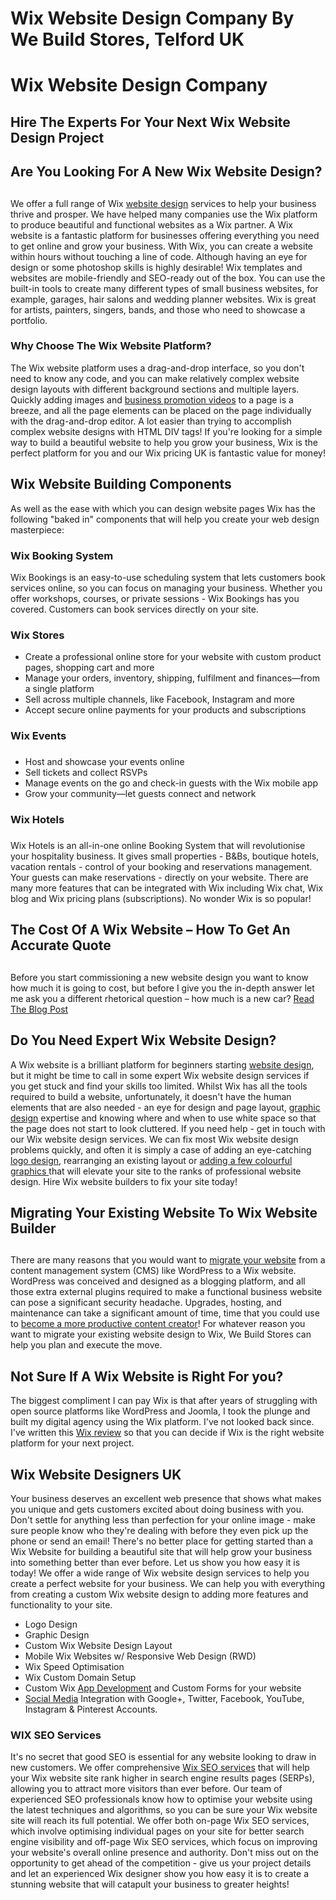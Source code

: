 # Wix Website Design Company By We Build Stores, Telford UK
# Wix Website Design Company
## Hire The Experts For Your Next Wix Website Design Project
## Are You Looking For A New Wix Website Design?
## 
We offer a full range of Wix [website design](https://www.webuildstores.co.uk/website-design) services to help your business thrive and prosper. We have helped many companies use the Wix platform to produce beautiful and functional websites as a Wix partner.
A Wix website is a fantastic platform for businesses offering everything you need to get online and grow your business. With Wix, you can create a website within hours without touching a line of code. Although having an eye for design or some photoshop skills is highly desirable!
Wix templates and websites are mobile-friendly and SEO-ready out of the box. You can use the built-in tools to create many different types of small business websites, for example, garages, hair salons and wedding planner websites.
Wix is great for artists, painters, singers, bands, and those who need to showcase a portfolio.
### Why Choose The Wix Website Platform?

The Wix website platform uses a drag-and-drop interface, so you don't need to know any code, and you can make relatively complex website design layouts with different background sections and multiple layers.
Quickly adding images and [business promotion videos](https://www.webuildstores.co.uk/promotional-videos) to a page is a breeze, and all the page elements can be placed on the page individually with the drag-and-drop editor.
A lot easier than trying to accomplish complex website designs with HTML DIV tags!
If you're looking for a simple way to build a beautiful website to help you grow your business, Wix is the perfect platform for you and our Wix pricing UK is fantastic value for money!
[](https://www.webuildstores.co.uk/contact)
[](https://www.webuildstores.co.uk/contact)
## Wix Website Building Components
As well as the ease with which you can design website pages Wix has the following "baked in" components that will help you create your web design masterpiece:
### Wix Booking System
Wix Bookings is an easy-to-use scheduling system that lets customers book services online, so you can focus on managing your business.
Whether you offer workshops, courses, or private sessions - Wix Bookings has you covered. Customers can book services directly on your site.
### Wix Stores
 * Create a professional online store for your website with custom product pages, shopping cart and more
 * Manage your orders, inventory, shipping, fulfilment and finances—from a single platform
 * Sell across multiple channels, like Facebook, Instagram and more
 * Accept secure online payments for your products and subscriptions
### Wix Events
### 
 * Host and showcase your events online
 * Sell tickets and collect RSVPs
 * Manage events on the go and check-in guests with the Wix mobile app
 * Grow your community—let guests connect and network
### Wix Hotels
### 
Wix Hotels is an all-in-one online Booking System that will revolutionise your hospitality business. It gives small properties - B&Bs, boutique hotels, vacation rentals - control of your booking and reservations management.
Your guests can make reservations - directly on your website.
There are many more features that can be integrated with Wix including Wix chat, Wix blog and Wix pricing plans (subscriptions).
No wonder Wix is so popular!
[](https://www.webuildstores.co.uk/contact)
[](https://www.webuildstores.co.uk/post/the-cost-of-building-a-website-how-to-get-an-accurate-quote)
## The Cost Of A Wix Website – How To Get An Accurate Quote
## 
Before you start commissioning a new website design you want to know how much it is going to cost, but before I give you the in-depth answer let me ask you a different rhetorical question – how much is a new car?
[Read The Blog Post](https://www.webuildstores.co.uk/post/the-cost-of-building-a-website-how-to-get-an-accurate-quote)
## Do You Need Expert Wix Website Design?
A Wix website is a brilliant platform for beginners starting [website design](https://www.webuildstores.co.uk/website-design), but it might be time to call in some expert Wix website design services if you get stuck and find your skills too limited.
Whilst Wix has all the tools required to build a website, unfortunately, it doesn't have the human elements that are also needed - an eye for design and page layout, [graphic design](https://www.webuildstores.co.uk/graphic-design) expertise and knowing where and when to use white space so that the page does not start to look cluttered.
If you need help - get in touch with our Wix website design services.
We can fix most Wix website design problems quickly, and often it is simply a case of adding an eye-catching [logo design](https://www.webuildstores.co.uk/logo-design), rearranging an existing layout or [adding a few colourful graphics ](https://www.webuildstores.co.uk/graphic-design)that will elevate your site to the ranks of professional website design.
Hire Wix website builders to fix your site today!
## Migrating Your Existing Website To Wix Website Builder
## 
There are many reasons that you would want to [migrate your website](https://www.webuildstores.co.uk/post/how-to-painlessly-transfer-your-wordpress-website-to-wix) from a content management system (CMS) like WordPress to a Wix website.
WordPress was conceived and designed as a blogging platform, and all those extra external plugins required to make a functional business website can pose a significant security headache.
Upgrades, hosting, and maintenance can take a significant amount of time, time that you could use to [become a more productive content creator](https://www.webuildstores.co.uk/post/how-to-design-a-blog-content-planning-schedule)!
For whatever reason you want to migrate your existing website design to Wix, We Build Stores can help you plan and execute the move.
[](https://www.webuildstores.co.uk/contact)
[](https://www.webuildstores.co.uk/contact)
[](https://www.webuildstores.co.uk/wix-review)
## Not Sure If A Wix Website is Right For you?
The biggest compliment I can pay Wix is that after years of struggling with open source platforms like WordPress and Joomla, I took the plunge and built my digital agency using the Wix platform. I've not looked back since.
I've written this [Wix review](https://www.webuildstores.co.uk/wix-review) so that you can decide if Wix is the right website platform for your next project.
## Wix Website Designers UK
Your business deserves an excellent web presence that shows what makes you unique and gets customers excited about doing business with you. Don't settle for anything less than perfection for your online image - make sure people know who they're dealing with before they even pick up the phone or send an email!
There's no better place for getting started than a Wix Website for building a beautiful site that will help grow your business into something better than ever before. Let us show you how easy it is today!
We offer a wide range of Wix website design services to help you create a perfect website for your business. We can help you with everything from creating a custom Wix website design to adding more features and functionality to your site.
 * Logo Design
 * Graphic Design
 * Custom Wix Website Design Layout
 * Mobile Wix Websites w/ Responsive Web Design (RWD)
 * Wix Speed Optimisation
 * Wix Custom Domain Setup
 * Custom Wix [App Development](https://www.webuildstores.co.uk/website-development) and Custom Forms for your website
 * [Social Media](https://www.webuildstores.co.uk/social-media-plans) Integration with Google+, Twitter, Facebook, YouTube, Instagram & Pinterest Accounts.
### WIX SEO Services

It's no secret that good SEO is essential for any website looking to draw in new customers. We offer comprehensive [Wix SEO services](https://www.webuildstores.co.uk/seo-copywriting) that will help your Wix website site rank higher in search engine results pages (SERPs), allowing you to attract more visitors than ever before.
Our team of experienced SEO professionals know how to optimise your website using the latest techniques and algorithms, so you can be sure your Wix website site will reach its full potential.
We offer both on-page Wix SEO services, which involve optimising individual pages on your site for better search engine visibility and off-page Wix SEO services, which focus on improving your website's overall online presence and authority.
Don't miss out on the opportunity to get ahead of the competition - give us your project details and let an experienced Wix designer show you how easy it is to create a stunning website that will catapult your business to greater heights!
